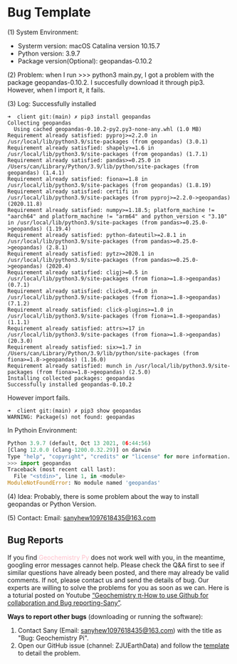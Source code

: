 # Bug Template
(1) System Environment:
+ Systerm version: macOS Catalina version 10.15.7
+ Python version: 3.9.7
+ Package version(Optional): geopandas-0.10.2

(2)	Problem:
when I run >>> python3 main.py, I got a problem with the package geopandas-0.10.2. I succesfully download it through pip3. However, when I import it, it fails.

(3)	Log:
Successfully installed
```
➜  client git:(main) ✗ pip3 install geopandas
Collecting geopandas
  Using cached geopandas-0.10.2-py2.py3-none-any.whl (1.0 MB)
Requirement already satisfied: pyproj>=2.2.0 in /usr/local/lib/python3.9/site-packages (from geopandas) (3.0.1)
Requirement already satisfied: shapely>=1.6 in /usr/local/lib/python3.9/site-packages (from geopandas) (1.7.1)
Requirement already satisfied: pandas>=0.25.0 in /Users/can/Library/Python/3.9/lib/python/site-packages (from geopandas) (1.4.1)
Requirement already satisfied: fiona>=1.8 in /usr/local/lib/python3.9/site-packages (from geopandas) (1.8.19)
Requirement already satisfied: certifi in /usr/local/lib/python3.9/site-packages (from pyproj>=2.2.0->geopandas) (2020.11.8)
Requirement already satisfied: numpy>=1.18.5; platform_machine != "aarch64" and platform_machine != "arm64" and python_version < "3.10" in /usr/local/lib/python3.9/site-packages (from pandas>=0.25.0->geopandas) (1.19.4)
Requirement already satisfied: python-dateutil>=2.8.1 in /usr/local/lib/python3.9/site-packages (from pandas>=0.25.0->geopandas) (2.8.1)
Requirement already satisfied: pytz>=2020.1 in /usr/local/lib/python3.9/site-packages (from pandas>=0.25.0->geopandas) (2020.4)
Requirement already satisfied: cligj>=0.5 in /usr/local/lib/python3.9/site-packages (from fiona>=1.8->geopandas) (0.7.1)
Requirement already satisfied: click<8,>=4.0 in /usr/local/lib/python3.9/site-packages (from fiona>=1.8->geopandas) (7.1.2)
Requirement already satisfied: click-plugins>=1.0 in /usr/local/lib/python3.9/site-packages (from fiona>=1.8->geopandas) (1.1.1)
Requirement already satisfied: attrs>=17 in /usr/local/lib/python3.9/site-packages (from fiona>=1.8->geopandas) (20.3.0)
Requirement already satisfied: six>=1.7 in /Users/can/Library/Python/3.9/lib/python/site-packages (from fiona>=1.8->geopandas) (1.16.0)
Requirement already satisfied: munch in /usr/local/lib/python3.9/site-packages (from fiona>=1.8->geopandas) (2.5.0)
Installing collected packages: geopandas
Successfully installed geopandas-0.10.2
```
However import fails.
```
➜  client git:(main) ✗ pip3 show geopandas
WARNING: Package(s) not found: geopandas
```
In Pythoin Environment:
```python
Python 3.9.7 (default, Oct 13 2021, 06:44:56)
[Clang 12.0.0 (clang-1200.0.32.29)] on darwin
Type "help", "copyright", "credits" or "license" for more information.
>>> import geopandas
Traceback (most recent call last):
  File "<stdin>", line 1, in <module>
ModuleNotFoundError: No module named 'geopandas'

```
(4)	Idea:
Probably, there is some problem about the way to install geopandas or Python Version.

(5)	Contact:
Email: sanyhew1097618435@163.com

## Bug Reports

If you find <font color=pink>Geochemistry Py</font> does not work well with you, in the meantime, googling error messages cannot help. Please check the Q&A first to see if similar questions have already been posted, and there may already be valid comments. If not, please contact us and send the details of bug. Our experts are willing to solve the problems for you as soon as we can. Here is a toturial posted on Youtube [“Geochemistry π-How to use Github for collaboration and Bug reporting-Sany”](https://www.youtube.com/watch?v=1DWoEsqsfvQ&list=PLy8hNsI55lvh1UHjhVhqNUj3xPdV9sEiM&index=4).

**Ways to report other bugs** (downloading or running the software):

1. Contact Sany (Email: sanyhew1097618435@163.com) with the title as "Bug: Geochemistry Pi".
2. Open our GitHub issue (channel: ZJUEarthData) and follow the [template](https://github.com/ZJUEarthData/geochemistrypi/issues/26) to detail the problem.

